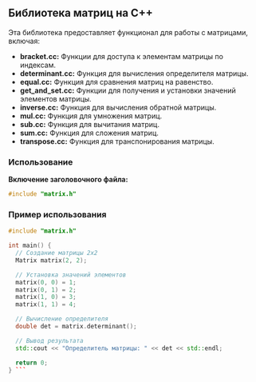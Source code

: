 ## Библиотека матриц на C++

Эта библиотека предоставляет функционал для работы с матрицами, включая: 

*   **bracket.cc:** Функции для доступа к элементам матрицы по индексам. 
*   **determinant.cc:** Функция для вычисления определителя матрицы.
*   **equal.cc:** Функция для сравнения матриц на равенство. 
*   **get_and_set.cc:** Функции для получения и установки значений элементов матрицы.
*   **inverse.cc:** Функция для вычисления обратной матрицы. 
*   **mul.cc:** Функция для умножения матриц.
*   **sub.cc:** Функция для вычитания матриц. 
*   **sum.cc:** Функция для сложения матриц. 
*   **transpose.cc:** Функция для транспонирования матрицы. 

### Использование

**Включение заголовочного файла:** 
```cpp
#include "matrix.h" 
```

### Пример использования
``` cpp
#include "matrix.h"

int main() {
  // Создание матрицы 2x2 
  Matrix matrix(2, 2);

  // Установка значений элементов
  matrix(0, 0) = 1;
  matrix(0, 1) = 2;
  matrix(1, 0) = 3;
  matrix(1, 1) = 4;

  // Вычисление определителя 
  double det = matrix.determinant(); 

  // Вывод результата
  std::cout << "Определитель матрицы: " << det << std::endl;

  return 0;
} ```
